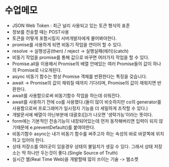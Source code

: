 # 수업메모
* JSON Web Token : 최근 널리 사용되고 있는 토큰 형식의 표준
* 정보를 전송할 때는 POST사용
* 토큰을 어떻게 포함시킬지 서버개발자에게 물어봐야한다.
* promise를 사용하게 되면 비동기 작업을 연이어 할 수 있다.
* resolve -> 실행성공(then) / reject -> 실행실패(에러)(catch)
* 비동기 작업을 promise를 통해 값으로 바꾸면 여러가지 작업을 할 수 있다.
* Promise.all을 이용해서 Promise의 배열 안에있는 여러 Promise들의 값이 하나의 Promise로 나오게된다. 
* async 비동기 함수는 항상 Promise 객체를 반환한다는 특징을 갖습니다. 
* await -> Promise의 값이 채워질 때까지 기다리며, Promise의 값이 채워지면 반환한다.
* await를 사용함으로써 비동기함수 작업을 하는데 쉬워진다.
* await를 사용하기 전에 co를 사용했다.(둘이 많이 비슷하지만 co의 generator를 사용함으로써 프로그래머가 일시정지 기능을 더 세밀하게 조작할 수 있다.)
* 개발문서에 배열이 아닌부분에 대괄호([])가 나오면 '생략가능'이라는 뜻이다.
* form에는 기본적인 전송기능이 내장되어있는데 먼저 동작해버리면 입력이 되지 않기때문에 e.preventDefault()를 붙여야한다.
* 비동기함수 async는 내가 비동기 함수를 써주고자 하는 속성의 바로 바깥쪽에 위치하고 있어야 한다.
* 상태 저장소를 여러곳이 있을경우 상태의 불일치가 생길 수 있다. 그래서 상태 저장소는 딱 하나만 두는것이 좋다.(Single Source of Truth)
* 실시간 웹(Real Time Web)을 개발할때 많이 쓰이는 기술 -> 웹소켓
